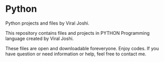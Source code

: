 Python
======

Python projects and files by Viral Joshi.

This repository contains files and projects in PYTHON Programming language created by Viral Joshi.

These files are open and downloadable foreveryone. Enjoy codes. If you have question or need
information or help, feel free to contact me.
